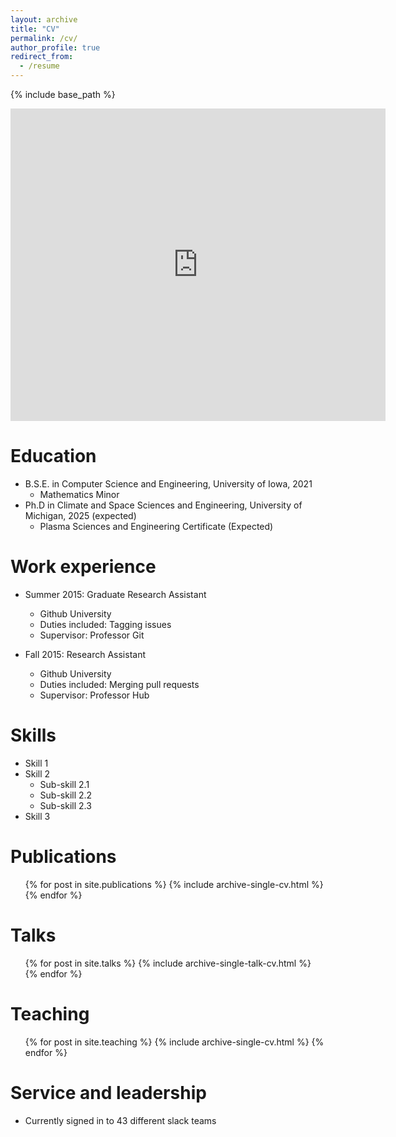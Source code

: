 ```yaml
---
layout: archive
title: "CV"
permalink: /cv/
author_profile: true
redirect_from:
  - /resume
---
```


{% include base_path %}

<embed src="https://aphoffmann.github.io/files/aphoffmann.pdf" type="application/pdf" width="600px" height="500px" />

Education
======
* B.S.E. in Computer Science and Engineering, University of Iowa, 2021
  * Mathematics Minor
* Ph.D in Climate and Space Sciences and Engineering, University of Michigan, 2025 (expected)
  * Plasma Sciences and Engineering Certificate (Expected)

Work experience
======
* Summer 2015: Graduate Research Assistant
  * Github University
  * Duties included: Tagging issues
  * Supervisor: Professor Git

* Fall 2015: Research Assistant
  * Github University
  * Duties included: Merging pull requests
  * Supervisor: Professor Hub
  
Skills
======
* Skill 1
* Skill 2
  * Sub-skill 2.1
  * Sub-skill 2.2
  * Sub-skill 2.3
* Skill 3

Publications
======
  <ul>{% for post in site.publications %}
    {% include archive-single-cv.html %}
  {% endfor %}</ul>
  
Talks
======
  <ul>{% for post in site.talks %}
    {% include archive-single-talk-cv.html %}
  {% endfor %}</ul>
  
Teaching
======
  <ul>{% for post in site.teaching %}
    {% include archive-single-cv.html %}
  {% endfor %}</ul>
  
Service and leadership
======
* Currently signed in to 43 different slack teams
